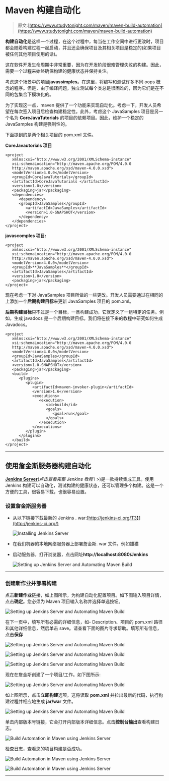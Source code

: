 # Maven 构建自动化

> 原文:[https://www.studytonight.com/maven/maven-build-automation](https://www.studytonight.com/maven/maven-build-automation)

**构建自动化**是这样一个过程，在这个过程中，每当在工作空间中进行更改时，项目都会随着构建过程一起启动，并且还会确保项目及其相关项目是稳定的(如果项目被任何其他项目使用的话)。

这在软件开发生命周期中非常重要，因为在开发阶段很难管理失败的构建。因此，需要一个过程来始终确保构建的健康状态并保持关注。

考虑这个场景中的项目**javassimples**。在这里，将编写和测试许多不同 oops 概念的程序。但是，由于编译问题，独立测试每个类总是很困难的，因为它们是在不同的包集合下模块化的。

为了实现这一点，maven 提供了一个功能来实现自动化。考虑一下，开发人员希望在每次签入项目后检查构建稳定性。此外，考虑这个 JavaSamples 项目是另一个名为 **CoreJavaTutorials** 的项目的依赖项目。因此，维护一个稳定的 JavaSamples 构建是强制性的。

下面提到的是两个相关项目的 pom.xml 文件。

**CoreJavautorials 项目**

```
<project  
   xmlns:xsi="http://www.w3.org/2001/XMLSchema-instance"
   xsi:schemaLocation="http://maven.apache.org/POM/4.0.0 
   http://maven.apache.org/xsd/maven-4.0.0.xsd">
   <modelVersion>4.0.0</modelVersion>
   <groupId>CoreJavaTutorials</groupId>
   <artifactId>CoreJavaTutorials </artifactId>
   <version>1.0</version>
   <packaging>jar</packaging>
   <dependencies>
      <dependency>
      <groupId>JavaSamples</groupId>
         <artifactId>JavaSamples</artifactId>
         <version>1.0-SNAPSHOT</version>
      </dependency>
   </dependencies>
</project> 
```

**javascomples 项目:**

```
<project  
   xmlns:xsi="http://www.w3.org/2001/XMLSchema-instance"
   xsi:schemaLocation="http://maven.apache.org/POM/4.0.0 
   http://maven.apache.org/xsd/maven-4.0.0.xsd">
   <modelVersion>4.0.0</modelVersion>
   <groupId>**JavaSamples**</groupId>
   <artifactId>JavaSamples</artifactId>
   <version>1.0</version>
   <packaging>jar</packaging>
</project> 
```

现在考虑一下对 JavaSamples 项目所做的一些更改。开发人员需要通过在相同的上添加一个**后期构建目标**来更新 JavaSamples 项目的 pom.xml。

**后期构建目标**只不过是一个目标，一旦构建成功，它就定义了一组特定的任务。例如，生成 javadocs 是一个后期构建目标。我们将在接下来的教程中研究如何生成 Javadocs。

```
<project  
   xmlns:xsi="http://www.w3.org/2001/XMLSchema-instance"
   xsi:schemaLocation="http://maven.apache.org/POM/4.0.0 
   http://maven.apache.org/xsd/maven-4.0.0.xsd">
   <modelVersion>4.0.0</modelVersion>
   <groupId>JavaSamples</groupId>
   <artifactId>JavaSamples</artifactId>
   <version>1.0-SNAPSHOT</version>
   <packaging>jar</packaging>
   <build>
      <plugins>
         <plugin>
            <artifactId>maven-invoker-plugin</artifactId>
            <version>1.6</version>
            <executions>
               <execution>
                  <id>build</id>
                  <goals>
                     <goal>run</goal>
                  </goals>
               </execution>
            </executions>
         </plugin>
      </plugins>
   </build>
</project> 
```

* * *

## 使用詹金斯服务器构建自动化

[**Jenkins Server**](/jenkins/)(*点击查看完整 Jenkins 教程* i >)是一款持续集成工具。使用 Jenkins 构建可以自动化，测试构建的健康状态，还可以管理多个构建。这是一个方便的工具，很容易下载，也很容易设置。

### 设置詹金斯服务器

*   从以下链接下载最新的 Jenkins . war:[http://jenkins-ci.org/T3】](http://jenkins-ci.org/)

    ![Installing Jenkins Server](../Images/da0019f40ca5980c2a7247f1c075287c.png)

*   在我们机器的本地网络服务器上部署詹金斯. war 文件。例如雄猫
*   启动服务器，打开浏览器，点击网址**http://localhost:8080/Jenkins**

    ![Setting up Jenkins Server and Automating Maven Build](../Images/30921872bbff60c6756bf32de9b4bf09.png)

* * *

### 创建新作业并部署构建

点击**新建作业**链接，如上图所示，为构建自动化配置项目。如下图输入项目详情，点击**确定**。您必须为 Maven 项目输入名称并选择单选按钮。

![Setting up Jenkins Server and Automating Maven Build](../Images/6ead03f829c5b93fb4f518653f98e06c.png)

在下一页中，填写所有必需的详细信息，如- Description、项目的 pom.xml 路径和其他详细信息，然后单击 save。请查看下面的图片寻求帮助。填写所有信息，点击**保存**

![Setting up Jenkins Server and Automating Maven Build](../Images/d0366e30c2862e48470f9b8d15cdda7c.png)

![Setting up Jenkins Server and Automating Maven Build](../Images/3ead54ca31d15c19fb1bac471f6743e8.png)

![Setting up Jenkins Server and Automating Maven Build](../Images/22bf6c4d069d654f157fdc2ee1f5fdba.png)

现在在詹金斯创建了一个项目/工作。如下图所示:

![Setting up Jenkins Server and Automating Maven Build](../Images/9d84611f462aa638fe7f798351092042.png)

如上图所示，点击**立即构建**选项。这将读取 **pom.xml** 并拉出最新的代码，执行构建过程并相应地生成 **jar/war** 文件。

![Setting up Jenkins Server and Automating Maven Build](../Images/1f158c311c357e6c861f1bc658e10ea9.png)

单击内部版本号链接，它会打开内部版本详细信息。点击**控制台输出**查看构建日志。

![Build Automation in Maven using Jenkins Server](../Images/fc86986dde9780473c51ab866faf2fb1.png)

检查日志，查看您的项目构建是否成功。

![Build Automation in Maven using Jenkins Server](../Images/33f6133eb7a30ac299e2f31ff7095be8.png)

![Build Automation in Maven using Jenkins Server](../Images/b58015eda8fc4bd0c11dc5fa8df9c21d.png)

* * *